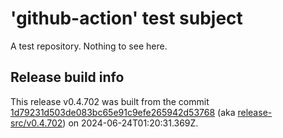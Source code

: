 # 'github-action' test subject

A test repository. Nothing to see here.


## Release build info

This release v0.4.702 was built from the commit [1d79231d503de083bc65e91c9efe265942d53768](https://github.com/kattecon/gh-release-test-ga/tree/1d79231d503de083bc65e91c9efe265942d53768) (aka [release-src/v0.4.702](https://github.com/kattecon/gh-release-test-ga/tree/release-src/v0.4.702)) on 2024-06-24T01:20:31.369Z.
        
